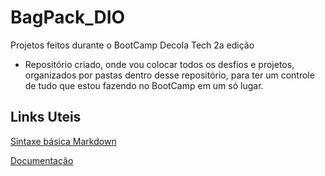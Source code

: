 # BagPack_DIO
Projetos feitos durante o BootCamp Decola Tech 2a edição
- Repositório criado, onde vou colocar todos os desfios e projetos, organizados por pastas dentro desse repositório, para ter um controle de tudo que estou fazendo no BootCamp em um só lugar.


## Links Uteis
[Sintaxe básica Markdown](https://docs.pipz.com/central-de-ajuda/learning-center/guia-basico-de-markdown#open)

[Documentação](https://docs.microsoft.com/pt-br/dotnet/)
